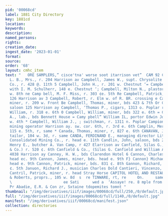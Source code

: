 ```yaml
---
pid: '00068cd'
label: 1881 City Directory
key: 1881cd
location: 
keywords: 
description: 
named_persons: 
rights: 
creation_date: 
ingest_date: '2023-01-01'
format: 
source: 
order: '68'
layout: cmhc_item
text: "   ORE SAMPLERS,” cisce'tna' worse soot itarrison vet”  CAM 92 CAP Campbell,
  L. B., Mrs., r. 204 Harrison av Campbell, James W., supt. Chrysolite Silver Mining
  Co., r. 428 @. 11th 5 Campbell, John H., r. 201 w. Chestnut ‘= Campbell, John W.,
  with I. M. Schulherr, 148 e. Chestnut ‘; Campbell, Milton N., plastorer, r. 138
  w. 8th ne Camp bell, M. F. Miss, r. 303 ¢e. 5th Re Campbell, Patrick, miner, r.
  126 Harrison av 3 Campbell, Robert, r. Elm w. of R. BR. crossing e Campbell, Theodore,
  miner, r. 209 w. Front Be Campbell, Thomas, miner, bds 423 & 7th Or Campbell, Thomas,
  saloon 125 Harrison ay Campbell, ‘Thomas P., cigars, 1313 o. Poplar r. m2 Campbell,
  William, r. 318 e. 6th 0 Campbell, William, miner, bds 322 e. 6th = Campbell, William
  A., lab., bds Bennett House = Camy pbell” William IL, portor Edwin Jones, x. 405
  w. 4th * Campbell, William J., ; switchman, r. 1311 n. Poplar Campion, John F.,
  mining operator Harrison ay. sw. cor. 6th, r. 3rd e. 6th Camplin, Meredith B., lawyer
  115 e. 5th, r, same * Canada, Thomas, miner, r, 827 e. 6th CANAVAN, JAMES, merchant
  tailor, 104 w. 3d, r. same CANDA, FERDINAND E., managing director Little Pittsburg
  Consolidated Mining Co., r. head e. 11th Candlin, John, saloon, bds 225 e. 4th Canfield,
  Henry E., butcher A. Van Camp, r 427 Elarrison av Canfield, Silas G., (Canfield
  & Co.) r. 520 ¢. 6th Canfield & Co., (Silas G. Canfield and William A. Rankin) drugs,
  4038 Harrison ay Canney, H. W., bds Clarendon Hotel 6 Cannon, Charles, miner, bds.
  head ec. 9th Cannon, James, miner, bds. head e. 9th F} Cannon} Michael, miner, bds.
  head e. 9th Cannon, Patrick, miner, bds. 831 ¢. 8th Gannon, Richard, miner, r. 508
  ¢. 5th Januon, Richard J., musician Charles Dold Cantieri, Vincenzo, r. 628 w. 3d
  Cantril, Patrick, miner, r. head Stray Horse CAPITOL HOTEL AND RESTAURANT, Powers
  & Roberts, proprs., 105 w. 8d  s  re TINWARE, rt, re     On.     same 1311 1. Poplar
  \                       ee Sati      wed a  ‘Assaye! re. 8 mple from Und it Work
  Pr Abadie, E.R. & Con zr, Sxtaine tdopemites tomnt "
thumbnail: "/img/derivatives/iiif/images/00068cd/full/250,/0/default.jpg"
full: "/img/derivatives/iiif/images/00068cd/full/1140,/0/default.jpg"
manifest: "/img/derivatives/iiif/00068cd/manifest.json"
collection: directories
---
```

